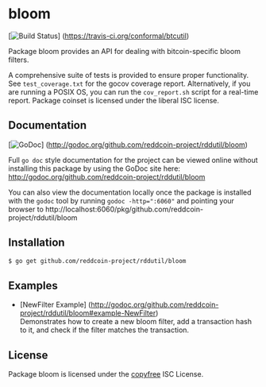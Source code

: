 bloom
=====

[![Build Status](https://travis-ci.org/conformal/btcutil.png?branch=master)]
(https://travis-ci.org/conformal/btcutil)

Package bloom provides an API for dealing with bitcoin-specific bloom filters.

A comprehensive suite of tests is provided to ensure proper functionality.  See
`test_coverage.txt` for the gocov coverage report.  Alternatively, if you are
running a POSIX OS, you can run the `cov_report.sh` script for a real-time
report.  Package coinset is licensed under the liberal ISC license.

## Documentation

[![GoDoc](https://godoc.org/github.com/reddcoin-project/rddutil/bloom?status.png)]
(http://godoc.org/github.com/reddcoin-project/rddutil/bloom)

Full `go doc` style documentation for the project can be viewed online without
installing this package by using the GoDoc site here:
http://godoc.org/github.com/reddcoin-project/rddutil/bloom

You can also view the documentation locally once the package is installed with
the `godoc` tool by running `godoc -http=":6060"` and pointing your browser to
http://localhost:6060/pkg/github.com/reddcoin-project/rddutil/bloom

## Installation

```bash
$ go get github.com/reddcoin-project/rddutil/bloom
```

## Examples

* [NewFilter Example]
  (http://godoc.org/github.com/reddcoin-project/rddutil/bloom#example-NewFilter)  
  Demonstrates how to create a new bloom filter, add a transaction hash to it,
  and check if the filter matches the transaction.

## License

Package bloom is licensed under the [copyfree](http://copyfree.org) ISC
License.
